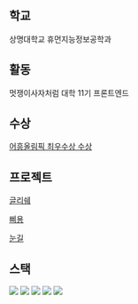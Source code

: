 ## 학교 

상명대학교 휴먼지능정보공학과


## 활동
멋쟁이사자처럼 대학 11기 프론트엔드


## 수상 
[어흥올림픽 최우수상 수상](https://github.com/2023-AHEUNGTHON/TEAM_7_2) <br>


## 프로젝트 
[글리쉐](https://www.notion.so/Global-Risk-Share-55affea859f34d14bd680d4d708ab1a1)

[삐용](https://www.notion.so/08c40b99b940428b97bd693e93dd2cbb?pvs=4)

[눈길](https://www.notion.so/31d2b0b81f9d440198bf052f79954303?pvs=4)

## 스택

<div> 
<img src="https://img.shields.io/badge/html5-E34F26?style=for-the-badge&logo=html5&logoColor=white"> 
<img src="https://img.shields.io/badge/css-1572B6?style=for-the-badge&logo=css3&logoColor=white"> 
<img src="https://img.shields.io/badge/javascript-F7DF1E?style=for-the-badge&logo=javascript&logoColor=black"> 
<img src="https://img.shields.io/badge/jquery-0769AD?style=for-the-badge&logo=jquery&logoColor=white">
<img src="https://img.shields.io/badge/react-61DAFB?style=for-the-badge&logo=react&logoColor=black">
<br>
</div>


